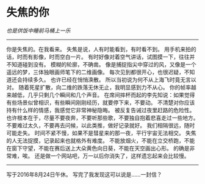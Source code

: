 ﻿# 失焦的你

 
 *也是供饭中睡前马桶上一乐*

--- 


你是失焦的。在我看来。
失焦是说，人有时能看到，有时看不到。
用手机来拍的话，时而有影像，时而空白一片。
有时好像对着空气讲话，试图摸一下，往往并不知道碰到没有。
模糊的轮廓，不确凿。
像是捕捉指尖中穿过的风，又像是一个遥远的梦，三体独眼画师笔下的二维画像。
每次见到都很开心，也很迟疑，不知道还会持续多久。
也许已经在悄悄涣散。
所以当初说为何不从上海飞时竟无言以对。
随着死星扩散，向二维的跌落无休无止，我明显感到力不从心。
你的帧率越来越低，几乎只剩几个瞬间和几个声音。
在席间摔杯而起的李先知说：如果觉得有些场景似曾相识，有些瞬间刚刚经历，就要停下来，不要动。
不清楚对你应该持有什么样的情感，我感觉它非常神秘隐晦。
被反复告诫过夜里赶路的危险性。
也许根本在于，尽量不要夜奔，不要听那些歌，不要独自抱着悲喜走过一些地方。
不要难过太久，不要再去问候，以此类推，做好记录就好。
我们相隔很远，随时可能走失。
时间不紧不慢，如果不是彗星来的那一夜，平行宇宙无法相交。
失焦的人无法捉摸，记录起来也就格外有难度。
不能放烟火，不能在立交桥跑，不能在窗下守望，不能在赛后送上大朵黄色向日葵，不能在天空画出心形。
的确是非常难，唉。
还是做一个网站吧，万一以后你消失了，这样遗忘起来会比较慢。


---
写于2016年8月24日午休。
写完了我发现这可以说是……一封信？
